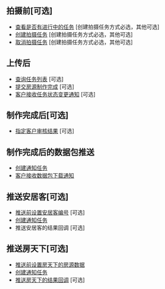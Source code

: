 ## 拍摄前[可选]
* [查看是否有进行中的任务](./GetWorkingTaskByCustomerHouseId.md) [创建拍摄任务方式必选，其他可选]
* [创建拍摄任务](./AssignNewCaptureHouseTask.md) [创建拍摄任务方式必选，其他可选]
* [取消拍摄任务](./CancelCaptureHouseTask.md) [创建拍摄任务方式必选，其他可选]

## 上传后
* [查询任务列表](./GetPage.md) [可选]
* [提交房源制作完成](./FinishHouseTask.md) [可选]
* [客户接收任务状态变更通知](./CustomerReceiveTaskStateChangeNotify.md) [可选]

## 制作完成后[可选]
* [指定客户审核结果](./CustomerAssignReviewResult.md) [可选]

## 制作完成后的数据包推送
* [创建通知任务](./AddNewNotifyTaskByPackageID.md)
* [客户接收数据包下载通知](./CustomerReceivePackageDownloadNotify.md)

## 推送安居客[可选]
* [推送前设置安居客编号](./PutAnjukeBianHao.md) [可选]
* [创建通知任务](./AddNewNotifyTaskByPackageID.md) 
* 推送安居客的结果回调 [可选]

## 推送房天下[可选]
* [推送前设置房天下的房源数据](./PutFangTianXiaInfo.md)
* [创建通知任务](./AddNewNotifyTaskByPackageID.md) 
* [推送房天下的结果回调](./FangTianXiaNotifyCallback.md) [可选]
